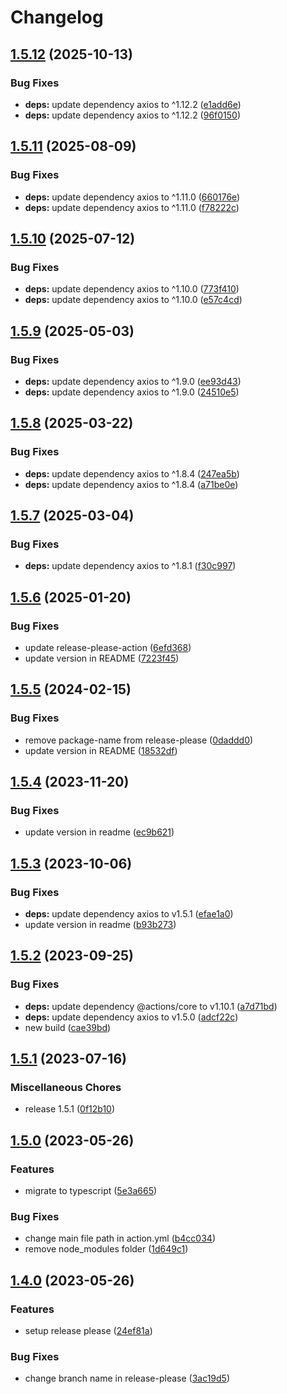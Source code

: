 # Changelog

## [1.5.12](https://github.com/rnkdsh/action-upload-diawi/compare/v1.5.11...v1.5.12) (2025-10-13)


### Bug Fixes

* **deps:** update dependency axios to ^1.12.2 ([e1add6e](https://github.com/rnkdsh/action-upload-diawi/commit/e1add6e4757ce8d578d996a887764c4a3ae84602))
* **deps:** update dependency axios to ^1.12.2 ([96f0150](https://github.com/rnkdsh/action-upload-diawi/commit/96f0150924e93aff390daba2a07d873a7e0a333b))

## [1.5.11](https://github.com/rnkdsh/action-upload-diawi/compare/v1.5.10...v1.5.11) (2025-08-09)


### Bug Fixes

* **deps:** update dependency axios to ^1.11.0 ([660176e](https://github.com/rnkdsh/action-upload-diawi/commit/660176e28a2e74411ddbab10028e238793813d5c))
* **deps:** update dependency axios to ^1.11.0 ([f78222c](https://github.com/rnkdsh/action-upload-diawi/commit/f78222c7963fc5c6d1505ee11d0d76169580f865))

## [1.5.10](https://github.com/rnkdsh/action-upload-diawi/compare/v1.5.9...v1.5.10) (2025-07-12)


### Bug Fixes

* **deps:** update dependency axios to ^1.10.0 ([773f410](https://github.com/rnkdsh/action-upload-diawi/commit/773f410ba4e51b9c28e96bb8bb07cafb4be500a2))
* **deps:** update dependency axios to ^1.10.0 ([e57c4cd](https://github.com/rnkdsh/action-upload-diawi/commit/e57c4cd1b42f5cbbb5c0e7776ff0d77722d0d7c1))

## [1.5.9](https://github.com/rnkdsh/action-upload-diawi/compare/v1.5.8...v1.5.9) (2025-05-03)


### Bug Fixes

* **deps:** update dependency axios to ^1.9.0 ([ee93d43](https://github.com/rnkdsh/action-upload-diawi/commit/ee93d43809dc72a64e2f2e8d9dd3cafe73be6077))
* **deps:** update dependency axios to ^1.9.0 ([24510e5](https://github.com/rnkdsh/action-upload-diawi/commit/24510e500f486a43698f3dc762eb2cab9d3dba54))

## [1.5.8](https://github.com/rnkdsh/action-upload-diawi/compare/v1.5.7...v1.5.8) (2025-03-22)


### Bug Fixes

* **deps:** update dependency axios to ^1.8.4 ([247ea5b](https://github.com/rnkdsh/action-upload-diawi/commit/247ea5b9b25a2101c1a7477dd27800584ca9f522))
* **deps:** update dependency axios to ^1.8.4 ([a71be0e](https://github.com/rnkdsh/action-upload-diawi/commit/a71be0ea63666ffd841fe5ae1d0f022fb91fbbb6))

## [1.5.7](https://github.com/rnkdsh/action-upload-diawi/compare/v1.5.6...v1.5.7) (2025-03-04)


### Bug Fixes

* **deps:** update dependency axios to ^1.8.1 ([f30c997](https://github.com/rnkdsh/action-upload-diawi/commit/f30c9979a5d391d5954c5589205b77310f3d07f2))

## [1.5.6](https://github.com/rnkdsh/action-upload-diawi/compare/v1.5.5...v1.5.6) (2025-01-20)


### Bug Fixes

* update release-please-action ([6efd368](https://github.com/rnkdsh/action-upload-diawi/commit/6efd368d4aa40cc34ebcd4dd5c458408a316d1ac))
* update version in README ([7223f45](https://github.com/rnkdsh/action-upload-diawi/commit/7223f45877ffab6a47a73130a1305a6e10277917))

## [1.5.5](https://github.com/rnkdsh/action-upload-diawi/compare/v1.5.4...v1.5.5) (2024-02-15)


### Bug Fixes

* remove package-name from release-please ([0daddd0](https://github.com/rnkdsh/action-upload-diawi/commit/0daddd0da5ee1f37edc3be38f040349eb2bf5bb1))
* update version in README ([18532df](https://github.com/rnkdsh/action-upload-diawi/commit/18532dfd182f16a3c9ebd30f96903a180e5292ae))

## [1.5.4](https://github.com/rnkdsh/action-upload-diawi/compare/v1.5.3...v1.5.4) (2023-11-20)


### Bug Fixes

* update version in readme ([ec9b621](https://github.com/rnkdsh/action-upload-diawi/commit/ec9b62164e47a84bba22814b3ab797bf4ed13354))

## [1.5.3](https://github.com/rnkdsh/action-upload-diawi/compare/v1.5.2...v1.5.3) (2023-10-06)


### Bug Fixes

* **deps:** update dependency axios to v1.5.1 ([efae1a0](https://github.com/rnkdsh/action-upload-diawi/commit/efae1a0032dd01dc1373660fce31b379d5abd05c))
* update version in readme ([b93b273](https://github.com/rnkdsh/action-upload-diawi/commit/b93b273abf2e5619eba8f45ec12a3dfe0cd6fb8e))

## [1.5.2](https://github.com/rnkdsh/action-upload-diawi/compare/v1.5.1...v1.5.2) (2023-09-25)


### Bug Fixes

* **deps:** update dependency @actions/core to v1.10.1 ([a7d71bd](https://github.com/rnkdsh/action-upload-diawi/commit/a7d71bd409d269cd0413913fac0ed16b273a6418))
* **deps:** update dependency axios to v1.5.0 ([adcf22c](https://github.com/rnkdsh/action-upload-diawi/commit/adcf22c608dab604b9c5773df02e99709d768a5b))
* new build ([cae39bd](https://github.com/rnkdsh/action-upload-diawi/commit/cae39bdceb5159cf44387f5323fdff5f92dc3829))

## [1.5.1](https://github.com/rnkdsh/action-upload-diawi/compare/v1.5.0...v1.5.1) (2023-07-16)


### Miscellaneous Chores

* release 1.5.1 ([0f12b10](https://github.com/rnkdsh/action-upload-diawi/commit/0f12b10e05405e55f78a5210df0de4f9e9787c13))

## [1.5.0](https://github.com/rnkdsh/action-upload-diawi/compare/v1.4.0...v1.5.0) (2023-05-26)


### Features

* migrate to typescript ([5e3a665](https://github.com/rnkdsh/action-upload-diawi/commit/5e3a665c659d01f8c5373f025420908cdcaedef8))


### Bug Fixes

* change main file path in action.yml ([b4cc034](https://github.com/rnkdsh/action-upload-diawi/commit/b4cc0340fbc3b77a4abb37be68bed1e581f4dcd7))
* remove node_modules folder ([1d649c1](https://github.com/rnkdsh/action-upload-diawi/commit/1d649c1cc22cef92317fbb6953c6ff0bd509ab16))

## [1.4.0](https://github.com/rnkdsh/action-upload-diawi/compare/v1.3.2...v1.4.0) (2023-05-26)


### Features

* setup release please ([24ef81a](https://github.com/rnkdsh/action-upload-diawi/commit/24ef81a578356befdbf029744eb462240aefb785))


### Bug Fixes

* change branch name in release-please ([3ac19d5](https://github.com/rnkdsh/action-upload-diawi/commit/3ac19d5ced283031cdba5f82a399cdd6b6bd1e9f))
